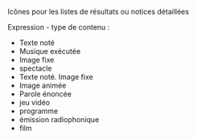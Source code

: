 Icônes pour les listes de résultats ou notices détaillées

Expression - type de contenu :
* Texte noté
* Musique exécutée
* Image fixe
* spectacle
* Texte noté. Image fixe
* Image animée
* Parole énoncée
* jeu vidéo
* programme
* émission radiophonique
* film
